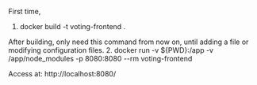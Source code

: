 First time, 
1. docker build -t voting-frontend .

After building, only need this command from now on, until adding a file or modifying configuration files.
2. docker run -v ${PWD}:/app -v /app/node_modules -p 8080:8080 --rm voting-frontend

Access at:
http://localhost:8080/ 



<!-- # web-app

## Project setup
```
npm install
```

### Compiles and hot-reloads for development
```
npm run serve
```

### Compiles and minifies for production
```
npm run build
```

### Lints and fixes files
```
npm run lint
```

### Customize configuration
See [Configuration Reference](https://cli.vuejs.org/config/). -->
